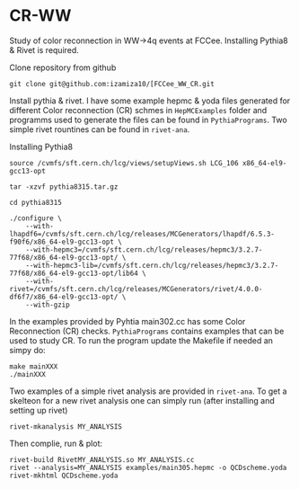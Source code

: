 # CR-WW
Study of color reconnection in WW->4q events at FCCee. Installing Pythia8 & Rivet is required. 

Clone repository from github

```
git clone git@github.com:izamiza10/[FCCee_WW_CR.git
```
Install pythia & rivet. I have some example hepmc & yoda files generated for different Color reconnection (CR) schmes in ```HepMCExamples``` folder and programms used to generate the files can be found in ```PythiaPrograms```. Two simple rivet rountines can be found in ```rivet-ana```.


Installing Pythia8

```
source /cvmfs/sft.cern.ch/lcg/views/setupViews.sh LCG_106 x86_64-el9-gcc13-opt

tar -xzvf pythia8315.tar.gz

cd pythia8315

./configure \
    --with-lhapdf6=/cvmfs/sft.cern.ch/lcg/releases/MCGenerators/lhapdf/6.5.3-f90f6/x86_64-el9-gcc13-opt \
    --with-hepmc3=/cvmfs/sft.cern.ch/lcg/releases/hepmc3/3.2.7-77f68/x86_64-el9-gcc13-opt/ \
    --with-hepmc3-lib=/cvmfs/sft.cern.ch/lcg/releases/hepmc3/3.2.7-77f68/x86_64-el9-gcc13-opt/lib64 \
    --with-rivet=/cvmfs/sft.cern.ch/lcg/releases/MCGenerators/rivet/4.0.0-df6f7/x86_64-el9-gcc13-opt/ \
    --with-gzip
```

In the examples provided by Pyhtia main302.cc has some Color Reconnection (CR) checks. ```PythiaPrograms``` contains examples that can be used to study CR. To run the program update the Makefile if needed an simpy do:

```
make mainXXX
./mainXXX
```

Two examples of a simple rivet analysis are provided in ```rivet-ana```. To get a skelteon for a new rivet analysis one can simply run (after installing and setting up rivet)

```
rivet-mkanalysis MY_ANALYSIS
```
Then complie, run & plot:
```
rivet-build RivetMY_ANALYSIS.so MY_ANALYSIS.cc
rivet --analysis=MY_ANALYSIS examples/main305.hepmc -o QCDscheme.yoda
rivet-mkhtml QCDscheme.yoda
```
